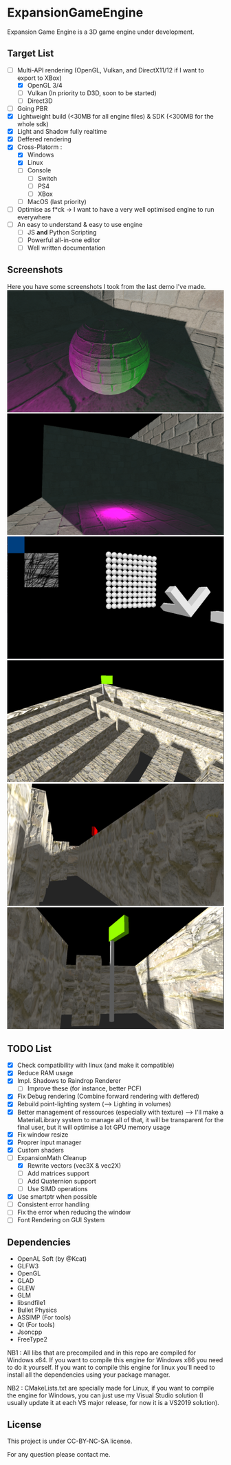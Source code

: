 # ExpansionGameEngine

Expansion Game Engine is a 3D game engine under development.

## Target List
 - [ ] Multi-API rendering (OpenGL, Vulkan, and DirectX11/12 if I want to export to XBox)
   - [x] OpenGL 3/4
   - [ ] Vulkan (In priority to D3D, soon to be started)
   - [ ] Direct3D
 - [ ] Going PBR
 - [x] Lightweight build (<30MB for all engine files) & SDK (<300MB for the whole sdk)
 - [x] Light and Shadow fully realtime
 - [x] Deffered rendering
 - [x] Cross-Platorm :
   - [x] Windows
   - [x] Linux
   - [ ] Console
     - [ ] Switch
     - [ ] PS4
     - [ ] XBox
   - [ ] MacOS (last priority)
 - [ ] Optimise as f\*ck -> I want to have a very well optimised engine to run everywhere
 - [ ] An easy to understand & easy to use engine
     - [ ] JS **and** Python Scripting
     - [ ] Powerful all-in-one editor
     - [ ] Well written documentation

## Screenshots
Here you have some screenshots I took from the last demo I've made.
![alt text](screenshots/EXPGE_Screen_1.PNG)
![alt text](screenshots/EXPGE_Screen_2.PNG)
![alt text](screenshots/EXPGE_Screen_3.PNG)
![alt text](screenshots/EXPGE_Screen_4.PNG)
![alt text](screenshots/EXPGE_Screen_5.PNG)
![alt text](screenshots/EXPGE_Screen_6.PNG)

## TODO List

 - [x] Check compatibility with linux (and make it compatible)
 - [x] Reduce RAM usage
 - [x] Impl. Shadows to Raindrop Renderer
   - [ ] Improve these (for instance, better PCF)
 - [x] Fix Debug rendering (Combine forward rendering with deffered)
 - [x] Rebuild point-lighting system (--> Lighting in volumes)
 - [x] Better management of ressources (especially with texture) --> I'll make a MaterialLibrary system to manage all of that, it will be transparent for the final user, but it will optimise a lot GPU memory usage
 - [x] Fix window resize
 - [x] Proprer input manager
 - [x] Custom shaders
 - [ ] ExpansionMath Cleanup
   - [x] Rewrite vectors (vec3X & vec2X)
   - [ ] Add matrices support
   - [ ] Add Quaternion support
   - [ ] Use SIMD operations
 - [x] Use smartptr when possible
 - [ ] Consistent error handling
 - [ ] Fix the error when reducing the window
 - [ ] Font Rendering on GUI System
 
## Dependencies
  - OpenAL Soft (by @Kcat)
  - GLFW3
  - OpenGL
  - GLAD
  - GLEW
  - GLM
  - libsndfile1
  - Bullet Physics
  - ASSIMP (For tools)
  - Qt (For tools)
  - Jsoncpp
  - FreeType2
 
NB1 : All libs that are precompiled and in this repo are compiled for Windows x64. If you want to compile this engine for Windows x86 you need to do it yourself. If you want to compile this engine for linux you'll need to install all the dependencies using your package manager.
 
NB2 : CMakeLists.txt are specially made for Linux, if you want to compile the engine for Windows, you can just use my Visual Studio solution (I usually update it at each VS major release, for now it is a VS2019 solution).
 
## License
This project is under CC-BY-NC-SA license.

For any question please contact me.

